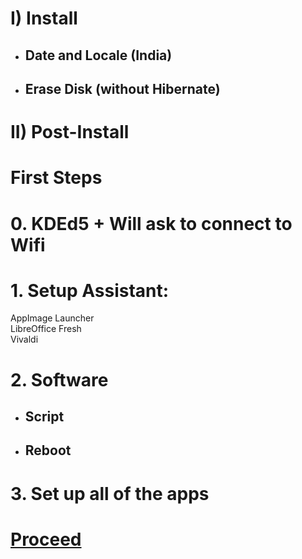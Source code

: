 # I) Install

- ## Date and Locale (India)
- ## Erase Disk (without Hibernate)

# II) Post-Install

# First Steps

# 0. KDEd5 + Will ask to connect to Wifi

# 1. Setup Assistant:

AppImage Launcher<br>
LibreOffice Fresh<br>
Vivaldi<br>

# 2. Software
- ## Script
- ## Reboot

# 3. Set up all of the apps

# [Proceed](https://github.com/hookstdev/OmniGuides/blob/omni/OS/Windows/Windows.md)
